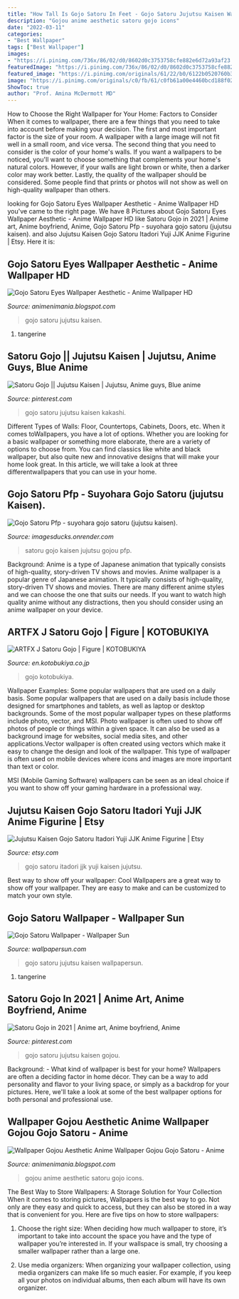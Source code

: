```yaml
---
title: "How Tall Is Gojo Satoru In Feet - Gojo Satoru Jujutsu Kaisen Wallpapersun"
description: "Gojou anime aesthetic satoru gojo icons"
date: "2022-03-11"
categories:
- "Best Wallpaper"
tags: ["Best Wallpaper"]
images:
- "https://i.pinimg.com/736x/86/02/d0/8602d0c3753758cfe882e6d72a93af23.jpg"
featuredImage: "https://i.pinimg.com/736x/86/02/d0/8602d0c3753758cfe882e6d72a93af23.jpg"
featured_image: "https://i.pinimg.com/originals/61/22/b0/6122b0520760b32eaf96d36e50289f7d.jpg"
image: "https://i.pinimg.com/originals/c0/fb/61/c0fb61a00e4460bcd188f023600ece2b.jpg"
ShowToc: true
author: "Prof. Amina McDermott MD"
---
```



How to Choose the Right Wallpaper for Your Home: Factors to Consider
When it comes to wallpaper, there are a few things that you need to take into account before making your decision. The first and most important factor is the size of your room. A wallpaper with a large image will not fit well in a small room, and vice versa. 
The second thing that you need to consider is the color of your home's walls. If you want a wallpapers to be noticed, you'll want to choose something that complements your home's natural colors. However, if your walls are light brown or white, then a darker color may work better. 
Lastly, the quality of the wallpaper should be considered. Some people find that prints or photos will not show as well on high-quality wallpaper than others.

	

		
looking for Gojo Satoru Eyes Wallpaper Aesthetic - Anime Wallpaper HD you've came to the right page. We have 8 Pictures about Gojo Satoru Eyes Wallpaper Aesthetic - Anime Wallpaper HD like Satoru Gojo in 2021 | Anime art, Anime boyfriend, Anime, Gojo Satoru Pfp - suyohara gojo satoru (jujutsu kaisen). and also Jujutsu Kaisen Gojo Satoru Itadori Yuji JJK Anime Figurine | Etsy. Here it is:
		
    
## Gojo Satoru Eyes Wallpaper Aesthetic - Anime Wallpaper HD

<img loading=lazy src="https://i.pinimg.com/originals/61/22/b0/6122b0520760b32eaf96d36e50289f7d.jpg" onerror="this.onerror=null;this.src='https://tse2.mm.bing.net/th?id=OIP.2rtiOJJ8lhWgD4uKKgxETgHaNi&amp;pid=15.1';" alt="Gojo Satoru Eyes Wallpaper Aesthetic - Anime Wallpaper HD">

_Source: animenimania.blogspot.com_

>gojo satoru jujutsu kaisen. 

	

1. tangerine 

    
## Satoru Gojo || Jujutsu Kaisen | Jujutsu, Anime Guys, Blue Anime

<img loading=lazy src="https://i.pinimg.com/originals/c0/fb/61/c0fb61a00e4460bcd188f023600ece2b.jpg" onerror="this.onerror=null;this.src='https://tse2.mm.bing.net/th?id=OIP.rf440evOA8Xs2KKL4MuAKgHaJ4&amp;pid=15.1';" alt="Satoru Gojo || Jujutsu Kaisen | Jujutsu, Anime guys, Blue anime">

_Source: pinterest.com_

>gojo satoru jujutsu kaisen kakashi. 

	

Different Types of Walls: Floor, Countertops, Cabinets, Doors, etc.
When it comes toWallpapers, you have a lot of options. Whether you are looking for a basic wallpaper or something more elaborate, there are a variety of options to choose from. You can find classics like white and black wallpaper, but also quite new and innovative designs that will make your home look great. In this article, we will take a look at three differentwallpapers that you can use in your home.

    
## Gojo Satoru Pfp - Suyohara Gojo Satoru (jujutsu Kaisen).

<img loading=lazy src="https://s1.zerochan.net/Satoru.Gojou.600.3137448.jpg" onerror="this.onerror=null;this.src='https://tse2.mm.bing.net/th?id=OIP.otYlxJ7XcGCmgJEdnY89eQAAAA&amp;pid=15.1';" alt="Gojo Satoru Pfp - suyohara gojo satoru (jujutsu kaisen).">

_Source: imagesducks.onrender.com_

>satoru gojo kaisen jujutsu gojou pfp. 

	

Background: Anime is a type of Japanese animation that typically consists of high-quality, story-driven TV shows and movies.
Anime wallpaper is a popular genre of Japanese animation. It typically consists of high-quality, story-driven TV shows and movies. There are many different anime styles and we can choose the one that suits our needs. If you want to watch high quality anime without any distractions, then you should consider using an anime wallpaper on your device.

    
## ARTFX J Satoru Gojo | Figure | KOTOBUKIYA

<img loading=lazy src="https://en.kotobukiya.co.jp/wp-content/uploads/2021/06/778d4c7fec7a0da65b4e5ae34a0e5c8f0ac80310.jpg" onerror="this.onerror=null;this.src='https://tse3.mm.bing.net/th?id=OIP.ixr4O6XUqtrLmuQQG7nAmAHaLG&amp;pid=15.1';" alt="ARTFX J Satoru Gojo | Figure | KOTOBUKIYA">

_Source: en.kotobukiya.co.jp_

>gojo kotobukiya. 

	

Wallpaper Examples: Some popular wallpapers that are used on a daily basis.
Some popular wallpapers that are used on a daily basis include those designed for smartphones and tablets, as well as laptop or desktop backgrounds. Some of the most popular wallpaper types on these platforms include photo, vector, and MSI. 
Photo wallpaper is often used to show off photos of people or things within a given space. It can also be used as a background image for websites, social media sites, and other applications.Vector wallpaper is often created using vectors which make it easy to change the design and look of the wallpaper. This type of wallpaper is often used on mobile devices where icons and images are more important than text or color. 

MSI (Mobile Gaming Software) wallpapers can be seen as an ideal choice if you want to show off your gaming hardware in a professional way.

    
## Jujutsu Kaisen Gojo Satoru Itadori Yuji JJK Anime Figurine | Etsy

<img loading=lazy src="https://i.etsystatic.com/28257825/r/il/fb9464/2966568648/il_fullxfull.2966568648_4fro.jpg" onerror="this.onerror=null;this.src='https://tse3.mm.bing.net/th?id=OIP.IU_yU54aDyW-TBJ7CfhESwHaFj&amp;pid=15.1';" alt="Jujutsu Kaisen Gojo Satoru Itadori Yuji JJK Anime Figurine | Etsy">

_Source: etsy.com_

>gojo satoru itadori jjk yuji kaisen jujutsu. 

	

Best way to show off your wallpaper:
Cool Wallpapers are a great way to show off your wallpaper. They are easy to make and can be customized to match your own style.

    
## Gojo Satoru Wallpaper - Wallpaper Sun

<img loading=lazy src="https://www.wallpapersun.com/wp-content/uploads/2020/11/dibakar-mardi-artboard-4.jpg" onerror="this.onerror=null;this.src='https://tse3.mm.bing.net/th?id=OIP.UlQh5qYTI5eDjkEmt5QlsQHaEK&amp;pid=15.1';" alt="Gojo Satoru Wallpaper - Wallpaper Sun">

_Source: wallpapersun.com_

>gojo satoru jujutsu kaisen wallpapersun. 

	

1. tangerine 

    
## Satoru Gojo In 2021 | Anime Art, Anime Boyfriend, Anime

<img loading=lazy src="https://i.pinimg.com/736x/86/02/d0/8602d0c3753758cfe882e6d72a93af23.jpg" onerror="this.onerror=null;this.src='https://tse3.mm.bing.net/th?id=OIP.gnoFlPXPYavdVKcPWxINrAHaHa&amp;pid=15.1';" alt="Satoru Gojo in 2021 | Anime art, Anime boyfriend, Anime">

_Source: pinterest.com_

>gojo satoru jujutsu kaisen gojou. 

	

Background: - What kind of wallpaper is best for your home?
Wallpapers are often a deciding factor in home décor. They can be a way to add personality and flavor to your living space, or simply as a backdrop for your pictures. Here, we'll take a look at some of the best wallpaper options for both personal and professional use.

    
## Wallpaper Gojou Aesthetic Anime Wallpaper Gojou Gojo Satoru - Anime

<img loading=lazy src="https://i.pinimg.com/736x/e6/24/f8/e624f8f599a02b5eecc890838361ef61.jpg" onerror="this.onerror=null;this.src='https://tse1.mm.bing.net/th?id=OIP.WOThRtiXr_S8n5sMaohFjgHaHa&amp;pid=15.1';" alt="Wallpaper Gojou Aesthetic Anime Wallpaper Gojou Gojo Satoru - Anime">

_Source: animenimania.blogspot.com_

>gojou anime aesthetic satoru gojo icons. 

	

The Best Way to Store Wallpapers: A Storage Solution for Your Collection
When it comes to storing pictures, Wallpapers is the best way to go. Not only are they easy and quick to access, but they can also be stored in a way that is convenient for you. Here are five tips on how to store wallpapers:
1) Choose the right size: When deciding how much wallpaper to store, it’s important to take into account the space you have and the type of wallpaper you’re interested in. If your wallspace is small, try choosing a smaller wallpaper rather than a large one.

2) Use media organizers: When organizing your wallpaper collection, using media organizers can make life so much easier. For example, if you keep all your photos on individual albums, then each album will have its own organizer.

